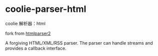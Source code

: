 # coolie-parser-html

coolie 解析器：html

fork from [htmlparser2](https://github.com/fb55/htmlparser2)

A forgiving HTML/XML/RSS parser. The parser can handle streams and provides a callback interface.
